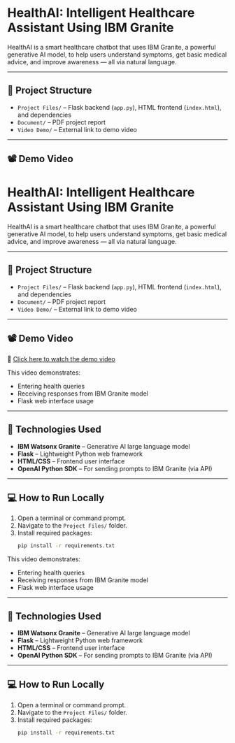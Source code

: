 # HealthAI: Intelligent Healthcare Assistant Using IBM Granite

HealthAI is a smart healthcare chatbot that uses IBM Granite, a powerful generative AI model, to help users understand symptoms, get basic medical advice, and improve awareness — all via natural language.

---

## 📂 Project Structure

- `Project Files/` – Flask backend (`app.py`), HTML frontend (`index.html`), and dependencies
- `Document/` – PDF project report
- `Video Demo/` – External link to demo video

---

## 📽️ Demo Video

# HealthAI: Intelligent Healthcare Assistant Using IBM Granite

HealthAI is a smart healthcare chatbot that uses IBM Granite, a powerful generative AI model, to help users understand symptoms, get basic medical advice, and improve awareness — all via natural language.

---

## 📂 Project Structure

- `Project Files/` – Flask backend (`app.py`), HTML frontend (`index.html`), and dependencies
- `Document/` – PDF project report
- `Video Demo/` – External link to demo video

---

## 📽️ Demo Video

🎥 [Click here to watch the demo video](https://drive.google.com/file/d/1kzkVistWpYASkOVlBUhEtUiVl57WV7qV/view?usp=drivesdk)


This video demonstrates:
- Entering health queries
- Receiving responses from IBM Granite model
- Flask web interface usage

---

## 🧠 Technologies Used

- **IBM Watsonx Granite** – Generative AI large language model
- **Flask** – Lightweight Python web framework
- **HTML/CSS** – Frontend user interface
- **OpenAI Python SDK** – For sending prompts to IBM Granite (via API)

---

## 💻 How to Run Locally

1. Open a terminal or command prompt.
2. Navigate to the `Project Files/` folder.
3. Install required packages:
   ```bash
   pip install -r requirements.txt


This video demonstrates:
- Entering health queries
- Receiving responses from IBM Granite model
- Flask web interface usage

---

## 🧠 Technologies Used

- **IBM Watsonx Granite** – Generative AI large language model
- **Flask** – Lightweight Python web framework
- **HTML/CSS** – Frontend user interface
- **OpenAI Python SDK** – For sending prompts to IBM Granite (via API)

---

## 💻 How to Run Locally

1. Open a terminal or command prompt.
2. Navigate to the `Project Files/` folder.
3. Install required packages:
   ```bash
   pip install -r requirements.txt

